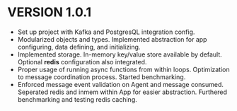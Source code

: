 # VERSION 1.0.1
 - Set up project with Kafka and PostgresQL integration config.
 - Modularized objects and types. Implemented abstraction for app configuring, data defining, and initializing.
 - Implemented storage. In-memory key/value store available by default. Optional **redis** configuration also integrated.
 - Proper usage of running async functions from within loops. Optimization to message coordination process. Started benchmarking.
 - Enforced message event validation on Agent and message consumed. Seperated redis and inmem within App for easier abstraction. Furthered benchmarking and testing redis caching.